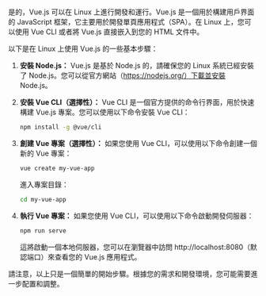 
## 

是的，Vue.js 可以在 Linux 上進行開發和運行。Vue.js 是一個用於構建用戶界面的 JavaScript 框架，它主要用於開發單頁應用程式（SPA）。在 Linux 上，您可以使用 Vue CLI 或者將 Vue.js 直接嵌入到您的 HTML 文件中。

以下是在 Linux 上使用 Vue.js 的一些基本步驟：

1. **安裝 Node.js：** Vue.js 是基於 Node.js 的，請確保您的 Linux 系統已經安裝了 Node.js。您可以從官方網站（https://nodejs.org/）下載並安裝 Node.js。

2. **安裝 Vue CLI（選擇性）：** Vue CLI 是一個官方提供的命令行界面，用於快速構建 Vue.js 專案。您可以使用以下命令安裝 Vue CLI：

    ```bash
    npm install -g @vue/cli
    ```

3. **創建 Vue 專案（選擇性）：** 如果您使用 Vue CLI，可以使用以下命令創建一個新的 Vue 專案：

    ```bash
    vue create my-vue-app
    ```

    進入專案目錄：

    ```bash
    cd my-vue-app
    ```

4. **執行 Vue 專案：** 如果您使用 Vue CLI，可以使用以下命令啟動開發伺服器：

    ```bash
    npm run serve
    ```

    這將啟動一個本地伺服器，您可以在瀏覽器中訪問 http://localhost:8080（默認端口）來查看您的 Vue.js 應用程式。

請注意，以上只是一個簡單的開始步驟。根據您的需求和開發環境，您可能需要進一步配置和調整。
